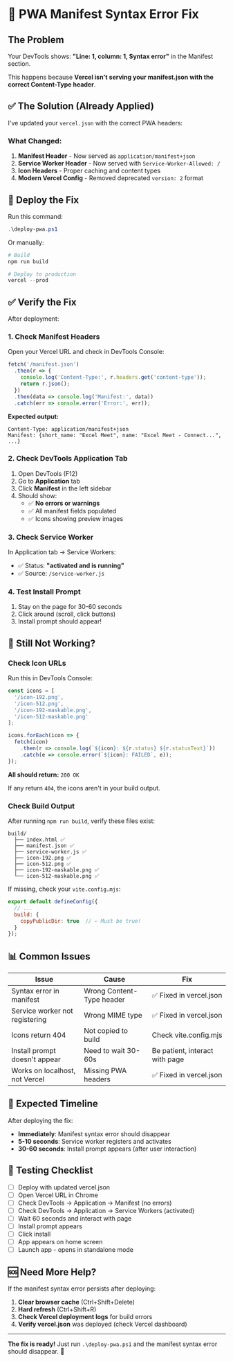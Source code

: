 # 🔧 PWA Manifest Syntax Error Fix

## The Problem

Your DevTools shows: **"Line: 1, column: 1, Syntax error"** in the Manifest section.

This happens because **Vercel isn't serving your manifest.json with the correct Content-Type header**.

## ✅ The Solution (Already Applied)

I've updated your `vercel.json` with the correct PWA headers:

### What Changed:

1. **Manifest Header** - Now served as `application/manifest+json`
2. **Service Worker Header** - Now served with `Service-Worker-Allowed: /`
3. **Icon Headers** - Proper caching and content types
4. **Modern Vercel Config** - Removed deprecated `version: 2` format

## 🚀 Deploy the Fix

Run this command:

```powershell
.\deploy-pwa.ps1
```

Or manually:

```powershell
# Build
npm run build

# Deploy to production
vercel --prod
```

## ✅ Verify the Fix

After deployment:

### 1. Check Manifest Headers

Open your Vercel URL and check in DevTools Console:

```javascript
fetch('/manifest.json')
  .then(r => {
    console.log('Content-Type:', r.headers.get('content-type'));
    return r.json();
  })
  .then(data => console.log('Manifest:', data))
  .catch(err => console.error('Error:', err));
```

**Expected output:**
```
Content-Type: application/manifest+json
Manifest: {short_name: "Excel Meet", name: "Excel Meet - Connect...", ...}
```

### 2. Check DevTools Application Tab

1. Open DevTools (F12)
2. Go to **Application** tab
3. Click **Manifest** in the left sidebar
4. Should show:
   - ✅ **No errors or warnings**
   - ✅ All manifest fields populated
   - ✅ Icons showing preview images

### 3. Check Service Worker

In Application tab → Service Workers:
- ✅ Status: **"activated and is running"**
- ✅ Source: `/service-worker.js`

### 4. Test Install Prompt

1. Stay on the page for 30-60 seconds
2. Click around (scroll, click buttons)
3. Install prompt should appear!

## 🐛 Still Not Working?

### Check Icon URLs

Run this in DevTools Console:

```javascript
const icons = [
  '/icon-192.png',
  '/icon-512.png',
  '/icon-192-maskable.png',
  '/icon-512-maskable.png'
];

icons.forEach(icon => {
  fetch(icon)
    .then(r => console.log(`${icon}: ${r.status} ${r.statusText}`))
    .catch(e => console.error(`${icon}: FAILED`, e));
});
```

**All should return:** `200 OK`

If any return `404`, the icons aren't in your build output.

### Check Build Output

After running `npm run build`, verify these files exist:

```
build/
  ├── index.html ✅
  ├── manifest.json ✅
  ├── service-worker.js ✅
  ├── icon-192.png ✅
  ├── icon-512.png ✅
  ├── icon-192-maskable.png ✅
  └── icon-512-maskable.png ✅
```

If missing, check your `vite.config.mjs`:

```javascript
export default defineConfig({
  // ...
  build: {
    copyPublicDir: true  // ← Must be true!
  }
});
```

## 📊 Common Issues

| Issue | Cause | Fix |
|-------|-------|-----|
| Syntax error in manifest | Wrong Content-Type header | ✅ Fixed in vercel.json |
| Service worker not registering | Wrong MIME type | ✅ Fixed in vercel.json |
| Icons return 404 | Not copied to build | Check vite.config.mjs |
| Install prompt doesn't appear | Need to wait 30-60s | Be patient, interact with page |
| Works on localhost, not Vercel | Missing PWA headers | ✅ Fixed in vercel.json |

## 🎯 Expected Timeline

After deploying the fix:

- **Immediately**: Manifest syntax error should disappear
- **5-10 seconds**: Service worker registers and activates
- **30-60 seconds**: Install prompt appears (after user interaction)

## 📱 Testing Checklist

- [ ] Deploy with updated vercel.json
- [ ] Open Vercel URL in Chrome
- [ ] Check DevTools → Application → Manifest (no errors)
- [ ] Check DevTools → Application → Service Workers (activated)
- [ ] Wait 60 seconds and interact with page
- [ ] Install prompt appears
- [ ] Click install
- [ ] App appears on home screen
- [ ] Launch app - opens in standalone mode

## 🆘 Need More Help?

If the manifest syntax error persists after deploying:

1. **Clear browser cache** (Ctrl+Shift+Delete)
2. **Hard refresh** (Ctrl+Shift+R)
3. **Check Vercel deployment logs** for build errors
4. **Verify vercel.json** was deployed (check Vercel dashboard)

---

**The fix is ready!** Just run `.\deploy-pwa.ps1` and the manifest syntax error should disappear. 🎉
